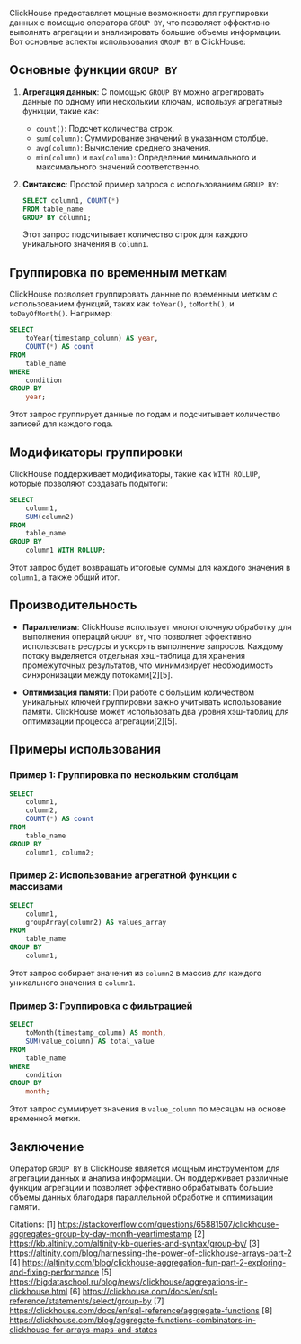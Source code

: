 ClickHouse предоставляет мощные возможности для группировки данных с помощью оператора `GROUP BY`, что позволяет эффективно выполнять агрегации и анализировать большие объемы информации. Вот основные аспекты использования `GROUP BY` в ClickHouse:

## Основные функции `GROUP BY`

1. **Агрегация данных**: С помощью `GROUP BY` можно агрегировать данные по одному или нескольким ключам, используя агрегатные функции, такие как:
   - `count()`: Подсчет количества строк.
   - `sum(column)`: Суммирование значений в указанном столбце.
   - `avg(column)`: Вычисление среднего значения.
   - `min(column)` и `max(column)`: Определение минимального и максимального значений соответственно.

2. **Синтаксис**:
   Простой пример запроса с использованием `GROUP BY`:

   ```sql
   SELECT column1, COUNT(*)
   FROM table_name
   GROUP BY column1;
   ```

   Этот запрос подсчитывает количество строк для каждого уникального значения в `column1`.

## Группировка по временным меткам

ClickHouse позволяет группировать данные по временным меткам с использованием функций, таких как `toYear()`, `toMonth()`, и `toDayOfMonth()`. Например:

```sql
SELECT 
    toYear(timestamp_column) AS year,
    COUNT(*) AS count
FROM 
    table_name
WHERE 
    condition
GROUP BY 
    year;
```

Этот запрос группирует данные по годам и подсчитывает количество записей для каждого года.

## Модификаторы группировки

ClickHouse поддерживает модификаторы, такие как `WITH ROLLUP`, которые позволяют создавать подытоги:

```sql
SELECT 
    column1, 
    SUM(column2)
FROM 
    table_name
GROUP BY 
    column1 WITH ROLLUP;
```

Этот запрос будет возвращать итоговые суммы для каждого значения в `column1`, а также общий итог.

## Производительность

- **Параллелизм**: ClickHouse использует многопоточную обработку для выполнения операций `GROUP BY`, что позволяет эффективно использовать ресурсы и ускорять выполнение запросов. Каждому потоку выделяется отдельная хэш-таблица для хранения промежуточных результатов, что минимизирует необходимость синхронизации между потоками[2][5].

- **Оптимизация памяти**: При работе с большим количеством уникальных ключей группировки важно учитывать использование памяти. ClickHouse может использовать два уровня хэш-таблиц для оптимизации процесса агрегации[2][5].

## Примеры использования

### Пример 1: Группировка по нескольким столбцам

```sql
SELECT 
    column1, 
    column2, 
    COUNT(*) AS count
FROM 
    table_name
GROUP BY 
    column1, column2;
```

### Пример 2: Использование агрегатной функции с массивами

```sql
SELECT 
    column1, 
    groupArray(column2) AS values_array
FROM 
    table_name
GROUP BY 
    column1;
```

Этот запрос собирает значения из `column2` в массив для каждого уникального значения в `column1`.

### Пример 3: Группировка с фильтрацией

```sql
SELECT 
    toMonth(timestamp_column) AS month,
    SUM(value_column) AS total_value
FROM 
    table_name
WHERE 
    condition
GROUP BY 
    month;
```

Этот запрос суммирует значения в `value_column` по месяцам на основе временной метки.

## Заключение

Оператор `GROUP BY` в ClickHouse является мощным инструментом для агрегации данных и анализа информации. Он поддерживает различные функции агрегации и позволяет эффективно обрабатывать большие объемы данных благодаря параллельной обработке и оптимизации памяти.

Citations:
[1] https://stackoverflow.com/questions/65881507/clickhouse-aggregates-group-by-day-month-yeartimestamp
[2] https://kb.altinity.com/altinity-kb-queries-and-syntax/group-by/
[3] https://altinity.com/blog/harnessing-the-power-of-clickhouse-arrays-part-2
[4] https://altinity.com/blog/clickhouse-aggregation-fun-part-2-exploring-and-fixing-performance
[5] https://bigdataschool.ru/blog/news/clickhouse/aggregations-in-clickhouse.html
[6] https://clickhouse.com/docs/en/sql-reference/statements/select/group-by
[7] https://clickhouse.com/docs/en/sql-reference/aggregate-functions
[8] https://clickhouse.com/blog/aggregate-functions-combinators-in-clickhouse-for-arrays-maps-and-states